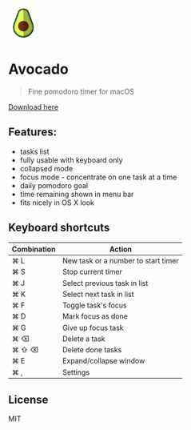 
<img src="icon.png" alt="logo" width="60px">

# Avocado

> Fine pomodoro timer for macOS


[Download here](https://github.com/mrowa44/avocado/releases)

## Features:
- tasks list
- fully usable with keyboard only
- collapsed mode
- focus mode - concentrate on one task at a time
- daily pomodoro goal
- time remaining shown in menu bar
- fits nicely in OS X look


## Keyboard shortcuts


Combination | Action
------|------
⌘ L | New task or a number to start timer
⌘ S | Stop current timer
⌘ J | Select previous task in list
⌘ K | Select next task in list
⌘ F | Toggle task's focus
⌘ D | Mark focus as done
⌘ G | Give up focus task
⌘ ⌫ | Delete a task
⌘ ⇧ ⌫ | Delete done tasks
⌘ E | Expand/collapse window
⌘ , | Settings


## License
MIT
